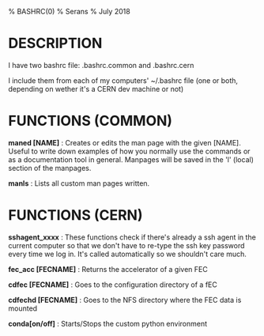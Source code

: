 % BASHRC(0)
% Serans
% July 2018

# DESCRIPTION

I have two bashrc file: .bashrc.common and .bashrc.cern

I include them from each of my computers' ~/.bashrc file (one or both, depending on wether it's a CERN dev machine or not)

# FUNCTIONS (COMMON)

**maned [NAME]**
: Creates or edits the man page with the given [NAME]. Useful to write down examples of how you normally use the commands or as a documentation tool in general. Manpages will be saved in the 'l' (local) section of the manpages.

**manls**
: Lists all custom man pages written.

# FUNCTIONS (CERN)

**sshagent_xxxx**
: These functions check if there's already a ssh agent in the current computer so that we don't have to re-type the ssh key password every time we log in. It's called automatically so we shouldn't care much.

**fec_acc [FECNAME]**
: Returns the accelerator of a given FEC

**cdfec [FECNAME]**
: Goes to the configuration directory of a fEC

**cdfechd [FECNAME]**
: Goes to the NFS directory where the FEC data is mounted

**conda[on/off]**
: Starts/Stops the custom python environment

